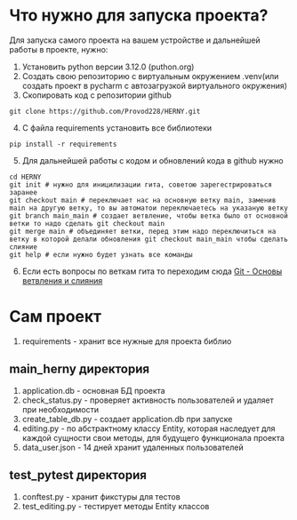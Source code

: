 # Что нужно для запуска проекта?
Для запуска самого проекта на вашем устройстве и дальнейшей работы в проекте, нужно:
1. Установить python версии 3.12.0 (puthon.org)
2. Создать свою репозиторию с виртуальным окружением .venv(или создать проект в pycharm с автозагрузкой виртуального окружения)
3. Скопировать код с репозитории github
```
git clone https://github.com/Provod228/HERNY.git
```
4. С файла requirements  установить все библиотеки
```
pip install -r requirements
```
5. Для дальнейшей работы с кодом и обновлений кода в github нужно
```
cd HERNY
git init # нужно для иницилизации гита, советою зарегестрироваться заранее
git checkout main # переключает нас на основную ветку main, заменив main на другую ветку, то вы автоматои переключаетесь на указаную ветку
git branch main_main # создает ветвление, чтобы ветка было от основной ветки то надо сделать git checkout main
git merge main # объединяет ветки, перед этим надо переключиться на ветку в которой делали обновления git checkout main_main чтобы сделать слияние
git help # если нужно будет узнать все команды
```
6. Если есть вопросы по веткам гита то переходим сюда [Git - Основы ветвления и слияния](https://git-scm.com/book/ru/v2/%D0%92%D0%B5%D1%82%D0%B2%D0%BB%D0%B5%D0%BD%D0%B8%D0%B5-%D0%B2-Git-%D0%9E%D1%81%D0%BD%D0%BE%D0%B2%D1%8B-%D0%B2%D0%B5%D1%82%D0%B2%D0%BB%D0%B5%D0%BD%D0%B8%D1%8F-%D0%B8-%D1%81%D0%BB%D0%B8%D1%8F%D0%BD%D0%B8%D1%8F)
# Сам проект
1. requirements - хранит все нужные для проекта библио
## main_herny директория
1. application.db - основная БД проекта
2. check_status.py - проверяет активность пользователей и удаляет при необходимости
3. create_table_db.py - создает application.db при запуске
4. editing.py - по абстрактному классу Entity, которая наследует для каждой сущности свои методы, для будущего функционала проекта
5. data_user.json - 14 дней хранит удаленных пользователей
## test_pytest директория
1. conftest.py - хранит фикстуры для тестов
2. test_editing.py - тестирует методы Entity классов
